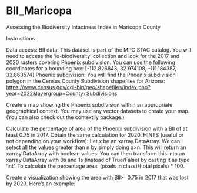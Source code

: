 # BII_Maricopa
Assessing the Biodiversity Intactness Index in Maricopa County

Instructions

Data access:
BII data: This dataset is part of the MPC STAC catalog. You will need to access the ‘io-biodiversity’ collection and look for the 2017 and 2020 rasters covering Phoenix subdivision. You can use the following coordinates for a bounding box: 
[-112.826843, 32.974108, -111.184387, 33.863574]
Phoenix subdivision: You will find the Phoenix subdivision polygon in the Census County Subdivision shapefiles for Arizona: https://www.census.gov/cgi-bin/geo/shapefiles/index.php?year=2022&layergroup=County+Subdivisions

Create a map showing the Phoenix subdivision within an appropriate geographical context. You may use any vector datasets to create your map. (You can also check out the contextily package.)

Calculate the percentage of area of the Phoenix subdivision with a BII of at least 0.75 in 2017. Obtain the same calculation for 2020.
HINTS (useful or not depending on your workflow): 
Let x be an xarray.DataArray. We can select all the values greater than n by simply doing x>n. This will return an xarray.DataArray with boolean values. You can then transform this into an xarray.DataArray with 0s and 1s (instead of True/False) by casting it as type ‘int’. 
To calculate the percentage area: (pixels in class)/(total pixels) * 100. 

Create a visualization showing the area with BII>=0.75 in 2017 that was lost by 2020. Here’s an example:
